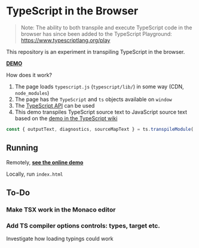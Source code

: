 # TypeScript in the Browser

> Note: The ability to both transpile and execute TypeScript code in the browser
> has since been added to the TypeScript Playground:
> https://www.typescriptlang.org/play

This repository is an experiment in transpiling TypeScript in the browser.

[**DEMO**](https://tomashubelbauer.github.io/typescript-in-browser)

How does it work?

1. The page loads `typescript.js` (`typescript/lib/`) in some way (CDN, `node_modules`)
2. The page has the `TypeScript` and `ts` objects available on `window`
3. The [TypeScript API](https://github.com/Microsoft/TypeScript/wiki/Using-the-Compiler-API) can be used
4. This demo transpiles TypeScript source text to JavaScript source text based on the
   [demo in the TypeScript wiki](https://github.com/Microsoft/TypeScript/wiki/Using-the-Compiler-API#transpiling-a-single-file)

```js
const { outputText, diagnostics, sourceMapText } = ts.transpileModule('const x: number = 5;', { compilerOptions: { target: 'esnext' } });
```

## Running

Remotely, [**see the online demo**](https://tomashubelbauer.github.io/typescript-in-browser)

Locally, run `index.html`

## To-Do

### Make TSX work in the Monaco editor

### Add TS compiler options controls: types, target etc.

Investigate how loading typings could work
